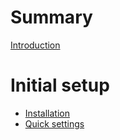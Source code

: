 # Summary

[Introduction](introduction.md)

# Initial setup

- [Installation](installation.md)
- [Quick settings](quick-settings.md)
